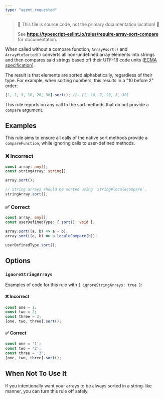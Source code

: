 ```yaml
---
type: "agent_requested"
---
```


> 🛑 This file is source code, not the primary documentation location! 🛑
>
> See **https://typescript-eslint.io/rules/require-array-sort-compare** for documentation.

When called without a compare function, `Array#sort()` and `Array#toSorted()` converts all non-undefined array elements into strings and then compares said strings based off their UTF-16 code units [[ECMA specification](https://www.ecma-international.org/ecma-262/9.0/#sec-sortcompare)].

The result is that elements are sorted alphabetically, regardless of their type.
For example, when sorting numbers, this results in a "10 before 2" order:

```ts
[1, 2, 3, 10, 20, 30].sort(); //→ [1, 10, 2, 20, 3, 30]
```

This rule reports on any call to the sort methods that do not provide a `compare` argument.

## Examples

This rule aims to ensure all calls of the native sort methods provide a `compareFunction`, while ignoring calls to user-defined methods.

<!--tabs-->

### ❌ Incorrect

```ts
const array: any[];
const stringArray: string[];

array.sort();

// String arrays should be sorted using `String#localeCompare`.
stringArray.sort();
```

### ✅ Correct

```ts
const array: any[];
const userDefinedType: { sort(): void };

array.sort((a, b) => a - b);
array.sort((a, b) => a.localeCompare(b));

userDefinedType.sort();
```

## Options

### `ignoreStringArrays`

Examples of code for this rule with `{ ignoreStringArrays: true }`:

<!--tabs-->

#### ❌ Incorrect

```ts option='{ "ignoreStringArrays": true }'
const one = 1;
const two = 2;
const three = 3;
[one, two, three].sort();
```

#### ✅ Correct

```ts option='{ "ignoreStringArrays": true }'
const one = '1';
const two = '2';
const three = '3';
[one, two, three].sort();
```

## When Not To Use It

If you intentionally want your arrays to be always sorted in a string-like manner, you can turn this rule off safely.
